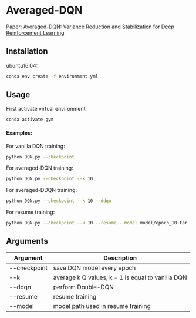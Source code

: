 # Averaged-DQN
Paper: [Averaged-DQN: Variance Reduction and Stabilization
for Deep Reinforcement Learning](https://arxiv.org/pdf/1611.01929.pdf)

## Installation

ubuntu16.04:
```sh
conda env create -f environment.yml
```
## Usage
First activate virtual environment
```sh
conda activate gym
```
#### Examples:
For vanilla DQN training:
```sh
python DQN.py --checkpoint 
```
For averaged-DQN training:
```sh
python DQN.py --checkpoint --k 10
```
For averaged-DDQN training:
```sh
python DQN.py --checkpoint --k 10 --ddqn
```
For resume training:
```sh
python DQN.py --checkpoint --k 10 --resume --model model/epoch_10.tar
```
## Arguments
| Argument      | Description   |
| ------------- | ------------- |
| --checkpoint  | save DQN model every epoch  |
| --k           | average k Q values, k = 1 is equal to vanilla DQN |
| --ddqn        | perform Double-DQN |
| --resume      | resume training |
| --model        | model path used in resume training |
